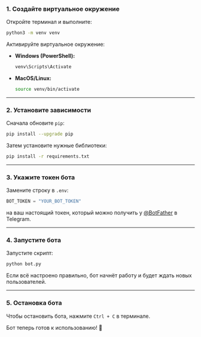 ### 1. Создайте виртуальное окружение  
Откройте терминал и выполните:  
```sh
python3 -m venv venv
```
Активируйте виртуальное окружение:  
- **Windows (PowerShell):**  
  ```sh
  venv\Scripts\Activate
  ```
- **MacOS/Linux:**  
  ```sh
  source venv/bin/activate
  ```

---

### 2. Установите зависимости  
Сначала обновите `pip`:  
```sh
pip install --upgrade pip
```
Затем установите нужные библиотеки:  
```sh
pip install -r requirements.txt
```

---

### 3. Укажите токен бота  
Замените строку в `.env`:  
```python
BOT_TOKEN = "YOUR_BOT_TOKEN"
```
на ваш настоящий токен, который можно получить у [@BotFather](https://t.me/BotFather) в Telegram.

---

### 4. Запустите бота  
Запустите скрипт:  
```sh
python bot.py
```
Если всё настроено правильно, бот начнёт работу и будет ждать новых пользователей.

---

### 5. Остановка бота  
Чтобы остановить бота, нажмите `Ctrl + C` в терминале.

Бот теперь готов к использованию! 🚀